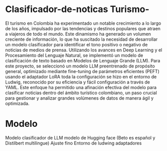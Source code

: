 # Clasificador-de-noticas Turismo-
El turismo en Colombia ha experimentado un notable crecimiento a lo largo de los años, impulsado por las tendencias y destinos populares que atraen a viajeros de todo el mundo. Este dinamismo ha generado un volumen creciente de información, lo que ha suscitado la necesidad de desarrollar un modelo clasificador para identificar el tono positivo o negativo de noticias de medios de prensa. Utilizando los avances en Deep Learning y el Procesamiento del Lenguaje Natural, se implementó un modelo de clasificación de texto basado en Modelos de Lenguaje Grande (LLM). Para este proyecto, se seleccionó un modelo LLM preentrenado de propósito general, optimizado mediante fine-tuning de parámetros eficientes (PEFT) usando el adaptador LoRA toda la configuración se hizo en el entorno de Ludwig, reconocido por su eficiencia y fácil configuración a través de YAML. Este enfoque ha permitido una afinación efectiva del modelo para clasificar noticias dentro del ámbito turístico colombiano, un paso crucial para gestionar y analizar grandes volúmenes de datos de manera ágil y optimizada.
# Modelo 
Modelo clasificador de LLM
modelo de Hugging face (Beto es español y Distilbert multilingue) 
Ajuste fino 
Entorno de ludwing 
adaptadores 


